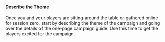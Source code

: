 #### Describe the Theme

Once you and your players are sitting around the table or gathered online for session zero, start by describing the theme of the campaign and going over the details of the one-page campaign guide.
Use this time to get the players excited for the campaign.
